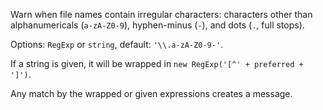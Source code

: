 Warn when file names contain irregular characters: characters other than
  alphanumericals (`a-zA-Z0-9`), hyphen-minus (`-`), and dots (`.`, full
  stops).

  Options: `RegExp` or `string`, default: `'\\.a-zA-Z0-9-'`.

  If a string is given, it will be wrapped in
  `new RegExp('[^' + preferred + ']')`.

  Any match by the wrapped or given expressions creates a message.